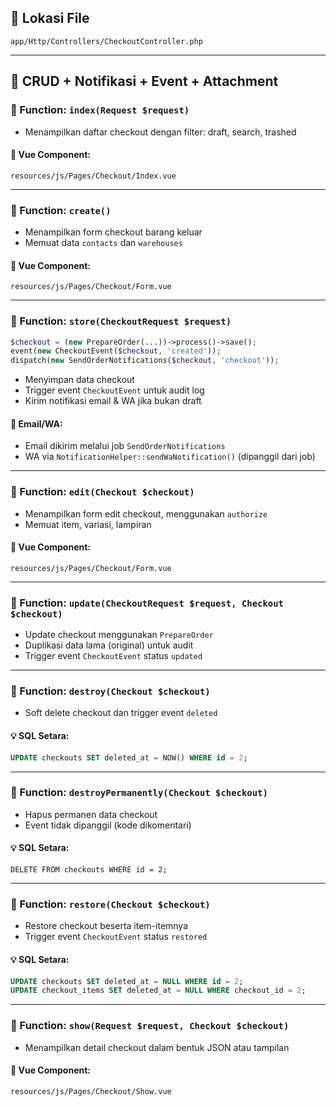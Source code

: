 ## 📁 Lokasi File

`app/Http/Controllers/CheckoutController.php`

- - -

## 🔹 CRUD + Notifikasi + Event + Attachment

### 🔧 Function: `index(Request $request)`

*   Menampilkan daftar checkout dengan filter: draft, search, trashed

#### 📄 Vue Component:

`resources/js/Pages/Checkout/Index.vue`

- - -

### 🔧 Function: `create()`

*   Menampilkan form checkout barang keluar
*   Memuat data `contacts` dan `warehouses`

#### 📄 Vue Component:

`resources/js/Pages/Checkout/Form.vue`

- - -

### 🔧 Function: `store(CheckoutRequest $request)`

```php
$checkout = (new PrepareOrder(...))->process()->save();
event(new CheckoutEvent($checkout, 'created'));
dispatch(new SendOrderNotifications($checkout, 'checkout'));
```

*   Menyimpan data checkout
*   Trigger event `CheckoutEvent` untuk audit log
*   Kirim notifikasi email & WA jika bukan draft

#### 📩 Email/WA:

*   Email dikirim melalui job `SendOrderNotifications`
*   WA via `NotificationHelper::sendWaNotification()` (dipanggil dari job)

- - -

### 🔧 Function: `edit(Checkout $checkout)`

*   Menampilkan form edit checkout, menggunakan `authorize`
*   Memuat item, variasi, lampiran

#### 📄 Vue Component:

`resources/js/Pages/Checkout/Form.vue`

- - -

### 🔧 Function: `update(CheckoutRequest $request, Checkout $checkout)`

*   Update checkout menggunakan `PrepareOrder`
*   Duplikasi data lama (original) untuk audit
*   Trigger event `CheckoutEvent` status `updated`

- - -

### 🔧 Function: `destroy(Checkout $checkout)`

*   Soft delete checkout dan trigger event `deleted`

#### 💡 SQL Setara:

```sql
UPDATE checkouts SET deleted_at = NOW() WHERE id = 2;
```

- - -

### 🔧 Function: `destroyPermanently(Checkout $checkout)`

*   Hapus permanen data checkout
*   Event tidak dipanggil (kode dikomentari)

#### 💡 SQL Setara:

```
DELETE FROM checkouts WHERE id = 2;
```

- - -

### 🔧 Function: `restore(Checkout $checkout)`

*   Restore checkout beserta item-itemnya
*   Trigger event `CheckoutEvent` status `restored`

#### 💡 SQL Setara:

```sql
UPDATE checkouts SET deleted_at = NULL WHERE id = 2;
UPDATE checkout_items SET deleted_at = NULL WHERE checkout_id = 2;
```

- - -

### 🔧 Function: `show(Request $request, Checkout $checkout)`

*   Menampilkan detail checkout dalam bentuk JSON atau tampilan

#### 📄 Vue Component:

`resources/js/Pages/Checkout/Show.vue`